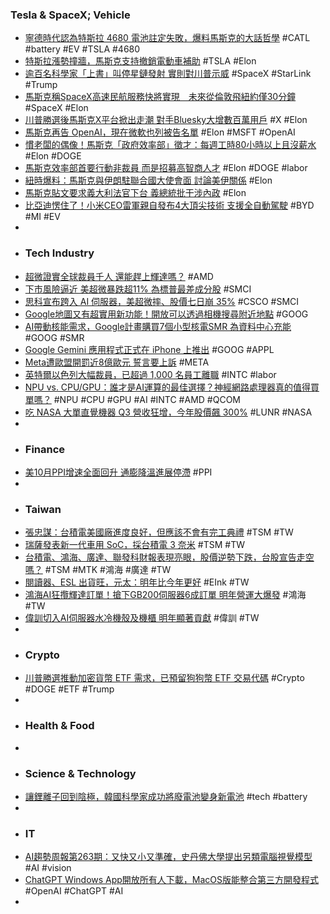 ### Tesla & SpaceX; Vehicle
- [寧德時代認為特斯拉 4680 電池註定失敗，爆料馬斯克的大話哲學](https://technews.tw/2024/11/15/catl-think-tesla-4680-would-fail/) #CATL #battery #EV #TSLA #4680
- [特斯拉漲勢撞牆，馬斯克支持撤銷電動車補助](https://www.cw.com.tw/article/5132704) #TSLA #Elon
- [逾百名科學家「上書」叫停星鏈發射 實則對川普示威](https://news.cnyes.com/news/id/5780762) #SpaceX #StarLink #Trump
- [馬斯克稱SpaceX高速民航服務快將實現　未來從倫敦飛紐約僅30分鐘](https://www.hk01.com/即時國際/1076273/馬斯克稱spacex高速民航服務快將實現-未來從倫敦飛紐約僅30分鐘) #SpaceX #Elon
- [川普勝選後馬斯克X平台掀出走潮 對手Bluesky大增數百萬用戶](https://udn.com/news/story/124264/8362803) #X #Elon
- [馬斯克再告 OpenAI，現在微軟也列被告名單](https://finance.technews.tw/2024/11/15/elon-musk-openai-microsoft/) #Elon #MSFT #OpenAI
- [慣老闆的偶像！馬斯克「政府效率部」徵才：每週工時80小時以上且沒薪水](https://tw.news.yahoo.com/慣老闆的偶像-馬斯克-政府效率部-徵才-每週工時80小時以上且沒薪水-023345588.html) #Elon #DOGE
- [馬斯克效率部首要行動非裁員 而是招募高智商人才](https://news.cnyes.com/news/id/5780128) #Elon #DOGE #labor
- [紐時爆料：馬斯克與伊朗駐聯合國大使會面 討論美伊關係](https://news.cnyes.com/news/id/5780179) #Elon
- [馬斯克貼文要求義大利法官下台 義總統批干涉內政](https://news.cnyes.com/news/id/5780752) #Elon
- [比亞迪愣住了！小米CEO雷軍親自發布4大頂尖技術 支援全自動駕駛](https://news.cnyes.com/news/id/5780159) #BYD #MI #EV
-
- ### Tech Industry
- [超微證實全球裁員千人 還能趕上輝達嗎？](https://news.cnyes.com/news/id/5780170) #AMD
- [下市風險逼近 美超微暴跌超11% 為標普最差成分股](https://news.cnyes.com/news/id/5780113) #SMCI
- [思科宣布跨入 AI 伺服器，美超微摔、股價七日崩 35%](https://finance.technews.tw/2024/11/15/why-super-micro-computer-stock-is-plummeting-again-today/) #CSCO #SMCI
- [Google地圖又有超實用新功能！開放可以透過相機搜尋附近地點](https://www.sogi.com.tw/articles/google_maps/6263402) #GOOG
- [AI帶動核能需求，Google計畫購買7個小型核電SMR 為資料中心充能](https://www.techbang.com/posts/118936-ai-is-driving-the-demand-for-nuclear-energy-and-google-plans) #GOOG #SMR
- [Google Gemini 應用程式正式在 iPhone 上推出](https://technews.tw/2024/11/15/google-gemini-app-iphone/) #GOOG #APPL
- [Meta遭歐盟開罰近8億歐元 誓言要上訴](https://news.cnyes.com/news/id/5780006) #META
- [英特爾以色列大幅裁員，已超過 1,000 名員工離職](https://finance.technews.tw/2024/11/15/intel-israel-to-lay-off-employees/) #INTC #labor
- [NPU vs. CPU/GPU：誰才是AI運算的最佳選擇？神經網路處理器真的值得買單嗎？](https://www.techbang.com/posts/119561-npu-cpu-gpu-ai) #NPU #CPU #GPU #AI #INTC #AMD #QCOM
- [吃 NASA 大單直覺機器 Q3 營收狂增，今年股價飆 300%](https://finance.technews.tw/2024/11/15/intuitive-machines-reports-third-quarter-2024-results/) #LUNR #NASA
-
- ### Finance
- [美10月PPI增速全面回升 通膨降溫進展停滯](https://m.cnyes.com/news/id/5779908) #PPI
-
- ### Taiwan
- [張忠謀：台積電美國廠進度良好，但應該不會有完工典禮](https://technews.tw/2024/11/15/tsmcs-u-s-factory-will-not-have-completion-ceremony/) #TSM #TW
- [瑞薩發表新一代車用 SoC，採台積電 3 奈米](https://technews.tw/2024/11/15/r-car-x5h/) #TSM #TW
- [台積電、鴻海、廣達、聯發科財報表現亮眼，股價逆勢下跌，台股宣告走空嗎？](https://news.cnyes.com/news/id/5780916) #TSM #MTK #鴻海 #廣達 #TW
- [閱讀器、ESL 出貨旺，元太：明年比今年更好](https://technews.tw/2024/11/15/e-ink-holdings-2024-q3-earnings/) #EInk #TW
- [鴻海AI狂攬輝達訂單！搶下GB200伺服器6成訂單 明年營運大爆發](https://www.storm.mg/lifestyle/5274483) #鴻海 #TW
- [偉訓切入AI伺服器水冷機殼及機櫃 明年顯著貢獻](https://news.cnyes.com/news/id/5780725) #偉訓 #TW
-
- ### Crypto
- [川普勝選推動加密貨幣 ETF 需求，已預留狗狗幣 ETF 交易代碼](https://abmedia.io/21shares-trump-boosts-cryptocurrency-etfs-dogecoin-etf-reserved) #Crypto #DOGE #ETF #Trump
-
- ### Health & Food
-
- ### Science & Technology
- [讓鋰離子回到陰極，韓國科學家成功將廢電池變身新電池](https://technews.tw/2024/11/15/korea-launch-new-battery-recycled-technology/) #tech #battery
-
- ### IT
- [AI趨勢周報第263期：又快又小又準確，史丹佛大學提出另類電腦視覺模型](https://www.ithome.com.tw/news/166032) #AI #vision
- [ChatGPT Windows App開放所有人下載，MacOS版能整合第三方開發程式](https://www.ithome.com.tw/news/166035) #OpenAI #ChatGPT #AI
-